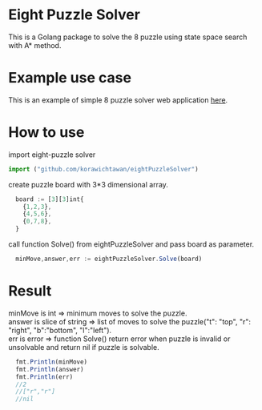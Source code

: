 # Eight Puzzle Solver
This is a Golang package to solve the 8 puzzle using state space search with A* method.
# Example use case
This is an example of simple 8 puzzle solver web application [here](https://github.com/korawichtawan/eightPuzzleWebApp).
# How to use
import eight-puzzle solver 
```js
import ("github.com/korawichtawan/eightPuzzleSolver")
```
create puzzle board with 3*3 dimensional array.
```js
  board := [3][3]int{
    {1,2,3},
    {4,5,6},
    {0,7,8},
  }
```
call function Solve() from eightPuzzleSolver and pass board as parameter.
```js
  minMove,answer,err := eightPuzzleSolver.Solve(board)
```
# Result
minMove is int => minimum moves to solve the puzzle.<br />
answer is slice of string => list of moves to solve the puzzle("t": "top", "r": "right", "b":"bottom", "l":"left"). <br />
err is error => function Solve() return error when puzzle is invalid or unsolvable and return nil if puzzle is solvable. <br />
```js
  fmt.Println(minMove)
  fmt.Println(answer)
  fmt.Println(err)
  //2
  //["r","r"]
  //nil
```
